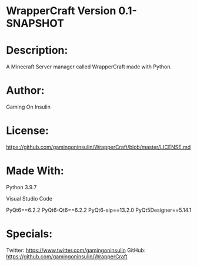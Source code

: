 # WrapperCraft Version 0.1-SNAPSHOT

# Description: 
  A Minecraft Server manager called WrapperCraft made with Python.
# Author:
  Gaming On Insulin

# License:
  https://github.com/gamingoninsulin/WrapperCraft/blob/master/LICENSE.md

# Made With:
  Python 3.9.7

  Visual Studio Code

  PyQt6==6.2.2
  PyQt6-Qt6==6.2.2
  PyQt6-sip==13.2.0
  PyQt5Designer==5.14.1

# Specials:
  Twitter: https://www.twitter.com/gamingoninsulin 
  GitHub: https://github.com/gamingoninsulin/WrapperCraft

